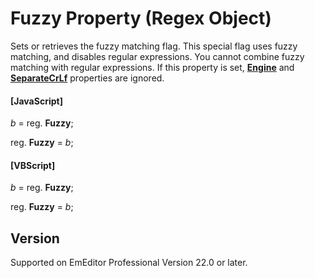 # Fuzzy Property (Regex Object)

Sets or retrieves the fuzzy matching flag. This special flag uses fuzzy matching, and disables regular expressions. You cannot combine fuzzy matching with regular expressions. If this property is set, **[Engine](engine)** and **[SeparateCrLf](separate_cr_lf)** properties are ignored.

#### \[JavaScript\]

_b_ = reg. **Fuzzy**;

reg. **Fuzzy** = _b_;

#### \[VBScript\]

_b_ = reg. **Fuzzy**;

reg. **Fuzzy** = _b_;

## Version

Supported on EmEditor Professional Version 22.0 or later.
